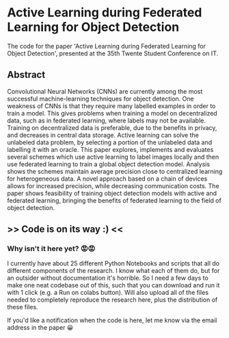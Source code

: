 # Active Learning during Federated Learning for Object Detection
The code for the paper 'Active Learning during Federated Learning for Object Detection', presented at the 35th Twente Student Conference on IT.

## Abstract
Convolutional Neural Networks (CNNs) are currently among the most successful machine-learning techniques for object detection. One weakness of CNNs is that they require many labelled examples in order to train a model. This gives problems when training a model on decentralized data, such as in federated learning, where labels may not be available. Training on decentralized data is preferable, due to the benefits in privacy, and decreases in central data storage.  Active learning can solve the unlabeled data problem, by selecting a portion of the unlabeled data and labelling it with an oracle. This paper explores, implements and evaluates several schemes which use active learning to label images locally and then use federated learning to train a global object detection model. Analysis shows the schemes maintain average precision close to centralized learning for heterogeneous data. A novel approach based on a chain of devices allows for increased precision, while decreasing communication costs. The paper shows feasibility of training object detection models with active and federated learning, bringing the benefits of federated learning to the field of object detection. 

## >> Code is on its way :) <<

### Why isn't it here yet? 😡😡
I currently have about 25 different Python Notebooks and scripts that all do different components of the research. I know what each of them do, but for an outsider without documentation it's horrible. So I need a few days to make one neat codebase out of this, such that you can download and run it with 1 click (e.g. a Run on colabs button). Will also upload all of the files needed to completely reproduce the research here, plus the distribution of these files. 

If you'd like a notification when the code is here, let me know via the email address in the paper 😀